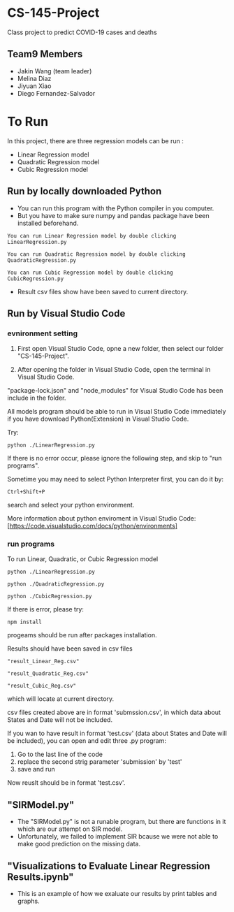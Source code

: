 # CS-145-Project
Class project to predict COVID-19 cases and deaths

## Team9 Members
- Jakin Wang (team leader)
- Melina Diaz
- Jiyuan Xiao
- Diego Fernandez-Salvador

# To Run
In this project, there are three regression models can be run :
- Linear Regression model
- Quadratic Regression model
- Cubic Regression model

## Run by locally downloaded Python
- You can run this program with the Python compiler in you computer.
- But you have to make sure numpy and pandas package have been installed beforehand.
```
You can run Linear Regression model by double clicking LinearRegression.py

You can run Quadratic Regression model by double clicking QuadraticRegression.py

You can run Cubic Regression model by double clicking CubicRegression.py
```
- Result csv files show have been saved to current directory.

## Run by Visual Studio Code

### evnironment setting
1. First open Visual Studio Code, opne a new folder, then select our folder "CS-145-Project".

2. After opening the folder in Visual Studio Code, open the terminal in Visual Studio Code.

"package-lock.json" and "node_modules" for Visual Studio Code has been include in the folder.

All models program should be able to run in Visual Studio Code immediately if you have download Python(Extension) in Visual Studio Code.

Try:
```
python ./LinearRegression.py
```
If there is no error occur, please ignore the following step, and skip to "run programs".

Sometime you may need to select Python Interpreter first, you can do it by:
```
Ctrl+Shift+P
```
search and select your python environment. 

More information about python enviroment in Visual Studio Code: [https://code.visualstudio.com/docs/python/environments]

### run programs

To run Linear, Quadratic, or Cubic Regression model
```
python ./LinearRegression.py

python ./QuadraticRegression.py

python ./CubicRegression.py
```
If there is error, please try:
```
npm install
```
progeams should be run after packages installation.

Results should have been saved in csv files 
```
"result_Linear_Reg.csv" 

"result_Quadratic_Reg.csv" 

"result_Cubic_Reg.csv" 
```
which will locate at current directory.

csv files created above are in format 'submssion.csv', in which data about States and Date will not be included.

If you wan to have result in format 'test.csv' (data about States and Date will be included), you can open and edit three .py program:
1. Go to the last line of the code
2. replace the second strig parameter 'submission' by 'test'
3. save and run 

Now reuslt should be in format 'test.csv'.

## "SIRModel.py"
- The "SIRModel.py" is not a runable program, but there are functions in it which are our attempt on SIR model.
- Unfortunately, we failed to implement SIR bcause we were not able to make good prediction on the missing data.

## "Visualizations to Evaluate Linear Regression Results.ipynb"
- This is an example of how we exaluate our results by print tables and graphs.